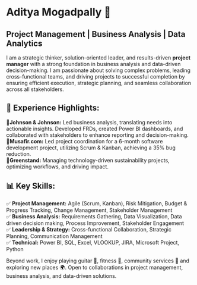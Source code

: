 # Aditya Mogadpally 🚀
## Project Management | Business Analysis | Data Analytics

I am a strategic thinker, solution-oriented leader, and results-driven **project manager** with a strong foundation in business analysis and data-driven decision-making. I am passionate about solving complex problems, leading cross-functional teams, and driving projects to successful completion by ensuring efficient execution, strategic planning, and seamless collaboration across all stakeholders.

## 💼 Experience Highlights:
🏢**Johnson & Johnson:** Led business analysis, translating needs into actionable insights. Developed FRDs, created Power BI dashboards, and collaborated with stakeholders to enhance reporting and decision-making.
<br />🏢**Musafir.com:** Led project coordination for a 6-month software development project, utilizing Scrum & Kanban, achieving a 35% bug reduction.
<br />🏢**Greenstand:** Managing technology-driven sustainability projects, optimizing workflows, and driving impact.

## 📊 Key Skills:
✅ **Project Management:** Agile (Scrum, Kanban), Risk Mitigation, Budget & Progress Tracking, Change Management, Stakeholder Management
<br />✅ **Business Analysis:** Requirements Gathering, Data Visualization, Data driven decision making, Process Improvement, Stakeholder Engagement
<br />✅ **Leadership & Strategy:** Cross-functional Collaboration, Strategic Planning, Communication Management
<br />✅ **Technical:** Power BI, SQL, Excel, VLOOKUP, JIRA, Microsoft Project, Python

Beyond work, I enjoy playing guitar 🎸, fitness 💪, community services 🤝 and exploring new places 🌍. Open to collaborations in project management, business analysis, and data-driven solutions.
